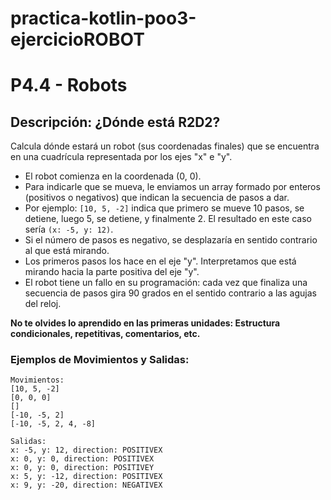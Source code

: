 # practica-kotlin-poo3-ejercicioROBOT

# P4.4 - Robots

## Descripción: ¿Dónde está R2D2?

Calcula dónde estará un robot (sus coordenadas finales) que se encuentra en una cuadrícula representada por los ejes "x" e "y".

- El robot comienza en la coordenada (0, 0).
- Para indicarle que se mueva, le enviamos un array formado por enteros (positivos o negativos) que indican la secuencia de pasos a dar.
- Por ejemplo: `[10, 5, -2]` indica que primero se mueve 10 pasos, se detiene, luego 5, se detiene, y finalmente 2. El resultado en este caso sería `(x: -5, y: 12)`.
- Si el número de pasos es negativo, se desplazaría en sentido contrario al que está mirando.
- Los primeros pasos los hace en el eje "y". Interpretamos que está mirando hacia la parte positiva del eje "y".
- El robot tiene un fallo en su programación: cada vez que finaliza una secuencia de pasos gira 90 grados en el sentido contrario a las agujas del reloj.

**No te olvides lo aprendido en las primeras unidades: Estructura condicionales, repetitivas, comentarios, etc.**

### Ejemplos de Movimientos y Salidas:

```plaintext
Movimientos:
[10, 5, -2]
[0, 0, 0]
[]
[-10, -5, 2]
[-10, -5, 2, 4, -8]

Salidas:
x: -5, y: 12, direction: POSITIVEX
x: 0, y: 0, direction: POSITIVEX
x: 0, y: 0, direction: POSITIVEY
x: 5, y: -12, direction: POSITIVEX
x: 9, y: -20, direction: NEGATIVEX
